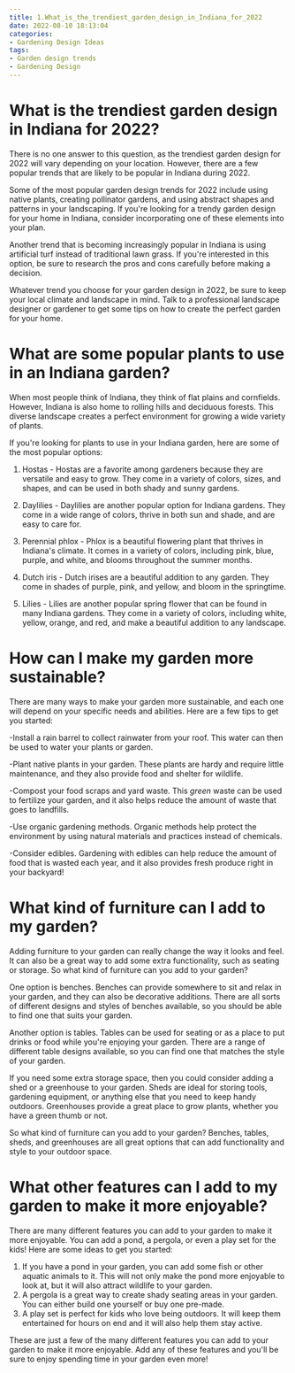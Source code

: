 ```yaml
---
title: 1.What_is_the_trendiest_garden_design_in_Indiana_for_2022
date: 2022-08-10 18:13:04
categories:
- Gardening Design Ideas
tags:
- Garden design trends
- Gardening Design
---
```



# What is the trendiest garden design in Indiana for 2022?

There is no one answer to this question, as the trendiest garden design for 2022 will vary depending on your location. However, there are a few popular trends that are likely to be popular in Indiana during 2022.

Some of the most popular garden design trends for 2022 include using native plants, creating pollinator gardens, and using abstract shapes and patterns in your landscaping. If you're looking for a trendy garden design for your home in Indiana, consider incorporating one of these elements into your plan.

Another trend that is becoming increasingly popular in Indiana is using artificial turf instead of traditional lawn grass. If you're interested in this option, be sure to research the pros and cons carefully before making a decision.

Whatever trend you choose for your garden design in 2022, be sure to keep your local climate and landscape in mind. Talk to a professional landscape designer or gardener to get some tips on how to create the perfect garden for your home.

# What are some popular plants to use in an Indiana garden?

When most people think of Indiana, they think of flat plains and cornfields. However, Indiana is also home to rolling hills and deciduous forests. This diverse landscape creates a perfect environment for growing a wide variety of plants.

If you're looking for plants to use in your Indiana garden, here are some of the most popular options:

1. Hostas - Hostas are a favorite among gardeners because they are versatile and easy to grow. They come in a variety of colors, sizes, and shapes, and can be used in both shady and sunny gardens.

2. Daylilies - Daylilies are another popular option for Indiana gardens. They come in a wide range of colors, thrive in both sun and shade, and are easy to care for.

3. Perennial phlox - Phlox is a beautiful flowering plant that thrives in Indiana's climate. It comes in a variety of colors, including pink, blue, purple, and white, and blooms throughout the summer months.

4. Dutch iris - Dutch irises are a beautiful addition to any garden. They come in shades of purple, pink, and yellow, and bloom in the springtime.

5. Lilies - Lilies are another popular spring flower that can be found in many Indiana gardens. They come in a variety of colors, including white, yellow, orange, and red, and make a beautiful addition to any landscape.

# How can I make my garden more sustainable?

There are many ways to make your garden more sustainable, and each one will depend on your specific needs and abilities. Here are a few tips to get you started:

-Install a rain barrel to collect rainwater from your roof. This water can then be used to water your plants or garden.

-Plant native plants in your garden. These plants are hardy and require little maintenance, and they also provide food and shelter for wildlife.

-Compost your food scraps and yard waste. This *green* waste can be used to fertilize your garden, and it also helps reduce the amount of waste that goes to landfills.

-Use organic gardening methods. Organic methods help protect the environment by using natural materials and practices instead of chemicals.

-Consider edibles. Gardening with edibles can help reduce the amount of food that is wasted each year, and it also provides fresh produce right in your backyard!

# What kind of furniture can I add to my garden?

Adding furniture to your garden can really change the way it looks and feel. It can also be a great way to add some extra functionality, such as seating or storage. So what kind of furniture can you add to your garden?

One option is benches. Benches can provide somewhere to sit and relax in your garden, and they can also be decorative additions. There are all sorts of different designs and styles of benches available, so you should be able to find one that suits your garden.

Another option is tables. Tables can be used for seating or as a place to put drinks or food while you're enjoying your garden. There are a range of different table designs available, so you can find one that matches the style of your garden.

If you need some extra storage space, then you could consider adding a shed or a greenhouse to your garden. Sheds are ideal for storing tools, gardening equipment, or anything else that you need to keep handy outdoors. Greenhouses provide a great place to grow plants, whether you have a green thumb or not.

So what kind of furniture can you add to your garden? Benches, tables, sheds, and greenhouses are all great options that can add functionality and style to your outdoor space.

# What other features can I add to my garden to make it more enjoyable?

There are many different features you can add to your garden to make it more enjoyable. You can add a pond, a pergola, or even a play set for the kids! Here are some ideas to get you started:

<ol>

<li>If you have a pond in your garden, you can add some fish or other aquatic animals to it. This will not only make the pond more enjoyable to look at, but it will also attract wildlife to your garden.</li>

<li>A pergola is a great way to create shady seating areas in your garden. You can either build one yourself or buy one pre-made.</li>

<li>A play set is perfect for kids who love being outdoors. It will keep them entertained for hours on end and it will also help them stay active.</li>

</ol>

These are just a few of the many different features you can add to your garden to make it more enjoyable. Add any of these features and you'll be sure to enjoy spending time in your garden even more!